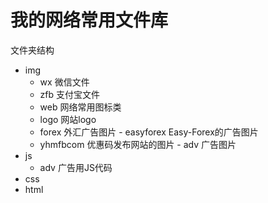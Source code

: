 # 我的网络常用文件库

文件夹结构
- img
  - wx    微信文件
  - zfb   支付宝文件
  - web   网络常用图标类
  - logo  网站logo
  - forex 外汇广告图片
        - easyforex   Easy-Forex的广告图片
  - yhmfbcom    优惠码发布网站的图片
        - adv   广告图片
- js
  - adv   广告用JS代码
- css
- html
